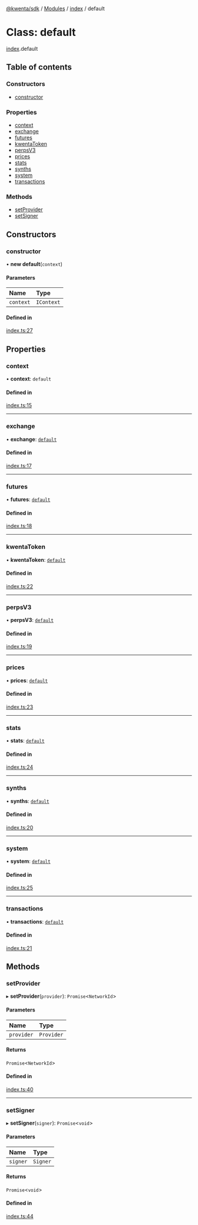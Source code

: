 [@kwenta/sdk](../README.md) / [Modules](../modules.md) / [index](../modules/index.md) / default

# Class: default

[index](../modules/index.md).default

## Table of contents

### Constructors

- [constructor](index.default.md#constructor)

### Properties

- [context](index.default.md#context)
- [exchange](index.default.md#exchange)
- [futures](index.default.md#futures)
- [kwentaToken](index.default.md#kwentatoken)
- [perpsV3](index.default.md#perpsv3)
- [prices](index.default.md#prices)
- [stats](index.default.md#stats)
- [synths](index.default.md#synths)
- [system](index.default.md#system)
- [transactions](index.default.md#transactions)

### Methods

- [setProvider](index.default.md#setprovider)
- [setSigner](index.default.md#setsigner)

## Constructors

### constructor

• **new default**(`context`)

#### Parameters

| Name | Type |
| :------ | :------ |
| `context` | `IContext` |

#### Defined in

[index.ts:27](https://github.com/Kwenta/kwenta/blob/8de1d12fe/packages/sdk/src/index.ts#L27)

## Properties

### context

• **context**: `default`

#### Defined in

[index.ts:15](https://github.com/Kwenta/kwenta/blob/8de1d12fe/packages/sdk/src/index.ts#L15)

___

### exchange

• **exchange**: [`default`](services_exchange.default.md)

#### Defined in

[index.ts:17](https://github.com/Kwenta/kwenta/blob/8de1d12fe/packages/sdk/src/index.ts#L17)

___

### futures

• **futures**: [`default`](services_futures.default.md)

#### Defined in

[index.ts:18](https://github.com/Kwenta/kwenta/blob/8de1d12fe/packages/sdk/src/index.ts#L18)

___

### kwentaToken

• **kwentaToken**: [`default`](services_kwentaToken.default.md)

#### Defined in

[index.ts:22](https://github.com/Kwenta/kwenta/blob/8de1d12fe/packages/sdk/src/index.ts#L22)

___

### perpsV3

• **perpsV3**: [`default`](services_perpsV3.default.md)

#### Defined in

[index.ts:19](https://github.com/Kwenta/kwenta/blob/8de1d12fe/packages/sdk/src/index.ts#L19)

___

### prices

• **prices**: [`default`](services_prices.default.md)

#### Defined in

[index.ts:23](https://github.com/Kwenta/kwenta/blob/8de1d12fe/packages/sdk/src/index.ts#L23)

___

### stats

• **stats**: [`default`](services_stats.default.md)

#### Defined in

[index.ts:24](https://github.com/Kwenta/kwenta/blob/8de1d12fe/packages/sdk/src/index.ts#L24)

___

### synths

• **synths**: [`default`](services_synths.default.md)

#### Defined in

[index.ts:20](https://github.com/Kwenta/kwenta/blob/8de1d12fe/packages/sdk/src/index.ts#L20)

___

### system

• **system**: [`default`](services_system.default.md)

#### Defined in

[index.ts:25](https://github.com/Kwenta/kwenta/blob/8de1d12fe/packages/sdk/src/index.ts#L25)

___

### transactions

• **transactions**: [`default`](services_transactions.default.md)

#### Defined in

[index.ts:21](https://github.com/Kwenta/kwenta/blob/8de1d12fe/packages/sdk/src/index.ts#L21)

## Methods

### setProvider

▸ **setProvider**(`provider`): `Promise`<`NetworkId`\>

#### Parameters

| Name | Type |
| :------ | :------ |
| `provider` | `Provider` |

#### Returns

`Promise`<`NetworkId`\>

#### Defined in

[index.ts:40](https://github.com/Kwenta/kwenta/blob/8de1d12fe/packages/sdk/src/index.ts#L40)

___

### setSigner

▸ **setSigner**(`signer`): `Promise`<`void`\>

#### Parameters

| Name | Type |
| :------ | :------ |
| `signer` | `Signer` |

#### Returns

`Promise`<`void`\>

#### Defined in

[index.ts:44](https://github.com/Kwenta/kwenta/blob/8de1d12fe/packages/sdk/src/index.ts#L44)
